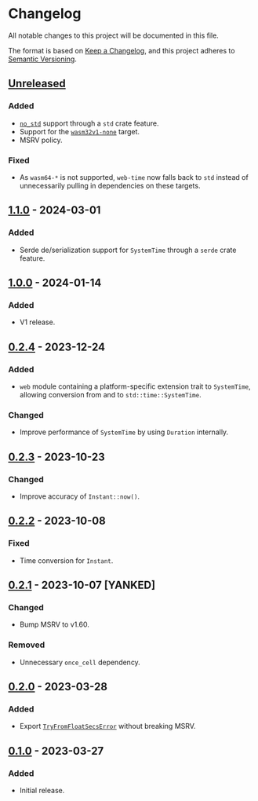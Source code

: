 # Changelog

All notable changes to this project will be documented in this file.

The format is based on [Keep a Changelog](https://keepachangelog.com/en/1.0.0/), and this project
adheres to [Semantic Versioning](https://semver.org/spec/v2.0.0.html).

## [Unreleased]

### Added

- [`no_std`] support through a `std` crate feature.
- Support for the [`wasm32v1-none`] target.
- MSRV policy.

### Fixed

- As `wasm64-*` is not supported, `web-time` now falls back to `std` instead of unnecessarily
  pulling in dependencies on these targets.

[`no_std`]: https://doc.rust-lang.org/1.82.0/reference/names/preludes.html#the-no_std-attribute
[`wasm32v1-none`]: https://doc.rust-lang.org/nightly/rustc/platform-support/wasm32v1-none.html

## [1.1.0] - 2024-03-01

### Added

- Serde de/serialization support for `SystemTime` through a `serde` crate feature.

## [1.0.0] - 2024-01-14

### Added

- V1 release.

## [0.2.4] - 2023-12-24

### Added

- `web` module containing a platform-specific extension trait to `SystemTime`, allowing conversion
  from and to `std::time::SystemTime`.

### Changed

- Improve performance of `SystemTime` by using `Duration` internally.

## [0.2.3] - 2023-10-23

### Changed

- Improve accuracy of `Instant::now()`.

## [0.2.2] - 2023-10-08

### Fixed

- Time conversion for `Instant`.

## [0.2.1] - 2023-10-07 [YANKED]

### Changed

- Bump MSRV to v1.60.

### Removed

- Unnecessary `once_cell` dependency.

## [0.2.0] - 2023-03-28

### Added

- Export [`TryFromFloatSecsError`] without breaking MSRV.

[`TryFromFloatSecsError`]: https://doc.rust-lang.org/std/time/struct.TryFromFloatSecsError.html

## [0.1.0] - 2023-03-27

### Added

- Initial release.

[Unreleased]: https://github.com/daxpedda/web-time/compare/v1.1.0...HEAD
[1.1.0]: https://github.com/daxpedda/web-time/compare/v1.0.0...v1.1.0
[1.0.0]: https://github.com/daxpedda/web-time/compare/v0.2.4...v1.0.0
[0.2.4]: https://github.com/daxpedda/web-time/compare/v0.2.3...v0.2.4
[0.2.3]: https://github.com/daxpedda/web-time/compare/v0.2.2...v0.2.3
[0.2.2]: https://github.com/daxpedda/web-time/compare/v0.2.1...v0.2.2
[0.2.1]: https://github.com/daxpedda/web-time/compare/v0.2.0...v0.2.1
[0.2.0]: https://github.com/daxpedda/web-time/compare/v0.1.0...v0.2.0
[0.1.0]: https://github.com/daxpedda/web-time/releases/tag/v0.1.0
